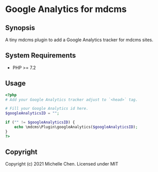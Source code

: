 # Google Analytics for mdcms

## Synopsis

A tiny mdcms plugin to add a Google Analytics tracker for mdcms sites.

## System Requirements

* PHP >= 7.2

## Usage

```php
<?php
# Add your Google Analytics tracker adjust to `<head>` tag.

# Fill your Google Analytics id here.
$googleAnalyticsID = "";

if ("" != $googleAnalyticsID) {
    echo \mdcms\Plugin\googleAnalytics($googleAnalyticsID);
}
?>
```

## Copyright

Copyright (c) 2021 Michelle Chen. Licensed under MIT
